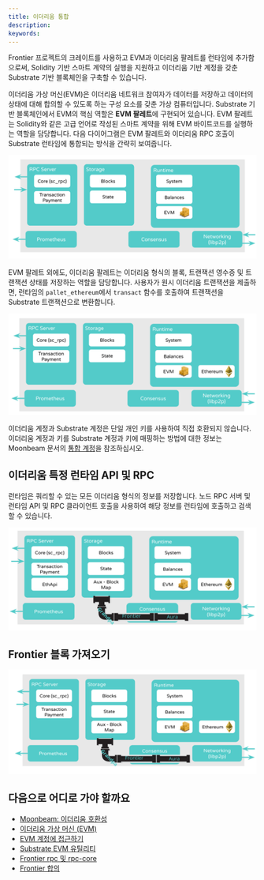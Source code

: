 ```yaml
---
title: 이더리움 통합
description:
keywords:
---
```


Frontier 프로젝트의 크레이트를 사용하고 EVM과 이더리움 팔레트를 런타임에 추가함으로써, Solidity 기반 스마트 계약의 실행을 지원하고 이더리움 기반 계정을 갖춘 Substrate 기반 블록체인을 구축할 수 있습니다.

이더리움 가상 머신(EVM)은 이더리움 네트워크 참여자가 데이터를 저장하고 데이터의 상태에 대해 합의할 수 있도록 하는 구성 요소를 갖춘 가상 컴퓨터입니다.
Substrate 기반 블록체인에서 EVM의 핵심 역할은 **EVM 팔레트**에 구현되어 있습니다.
EVM 팔레트는 Solidity와 같은 고급 언어로 작성된 스마트 계약을 위해 EVM 바이트코드를 실행하는 역할을 담당합니다.
다음 다이어그램은 EVM 팔레트와 이더리움 RPC 호출이 Substrate 런타임에 통합되는 방식을 간략히 보여줍니다.

![이더리움 호환 런타임 아키텍처](/media/images/docs/tutorials/evm-ethereum/pallet-evm.png)

EVM 팔레트 외에도, 이더리움 팔레트는 이더리움 형식의 블록, 트랜잭션 영수증 및 트랜잭션 상태를 저장하는 역할을 담당합니다.
사용자가 원시 이더리움 트랜잭션을 제출하면, 런타임의 `pallet_ethereum`에서 `transact` 함수를 호출하여 트랜잭션을 Substrate 트랜잭션으로 변환합니다.

![이더리움 팔레트](/media/images/docs/tutorials/evm-ethereum/pallet-ethereum.png)

이더리움 계정과 Substrate 계정은 단일 개인 키를 사용하여 직접 호환되지 않습니다.
이더리움 계정과 키를 Substrate 계정과 키에 매핑하는 방법에 대한 정보는 Moonbeam 문서의 [통합 계정](https://docs.moonbeam.network/learn/unified-accounts/#substrate-evm-compatible-blockchain)을 참조하십시오.

## 이더리움 특정 런타임 API 및 RPC

런타임은 쿼리할 수 있는 모든 이더리움 형식의 정보를 저장합니다.
노드 RPC 서버 및 런타임 API 및 RPC 클라이언트 호출을 사용하여 해당 정보를 런타임에 호출하고 검색할 수 있습니다.

![이더리움 형식의 정보에 접근하기 위한 원격 프로시저 호출](/media/images/docs/tutorials/evm-ethereum/rpc.png)

## Frontier 블록 가져오기

![블록 가져오기 과정](/media/images/docs/tutorials/evm-ethereum/block-import.png)

## 다음으로 어디로 가야 할까요

- [Moonbeam: 이더리움 호환성](https://docs.moonbeam.network/learn/features/eth-compatibility/)
- [이더리움 가상 머신 (EVM)](https://ethereum.org/en/developers/docs/evm/)
- [EVM 계정에 접근하기](/tutorials/integrate-with-tools/access-evm-accounts/)
- [Substrate EVM 유틸리티](https://github.com/paritytech/frontier/blob/master/template/utils/README.md#substrate-evm-utilities)
- [Frontier rpc 및 rpc-core](https://github.com/paritytech/frontier/tree/master/client/)
- [Frontier 합의](https://github.com/paritytech/frontier/tree/master/primitives/consensus)